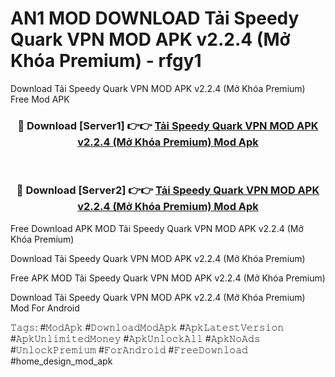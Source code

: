 # AN1 MOD DOWNLOAD Tải Speedy Quark VPN MOD APK v2.2.4 (Mở Khóa Premium) - rfgy1
Download Tải Speedy Quark VPN MOD APK v2.2.4 (Mở Khóa Premium) Free Mod APK

<div align="center">
<h3>🔴 Download [Server1] 👉👉 <a href="https://apk-comot.site?title=Tải_Speedy_Quark_VPN_MOD_APK_v2.2.4_(Mở_Khóa_Premium)">Tải Speedy Quark VPN MOD APK v2.2.4 (Mở Khóa Premium) Mod Apk</a></h3><br>

<h3>🔴 Download [Server2] 👉👉 <a href="https://apk-comot.site?title=Tải_Speedy_Quark_VPN_MOD_APK_v2.2.4_(Mở_Khóa_Premium)">Tải Speedy Quark VPN MOD APK v2.2.4 (Mở Khóa Premium) Mod Apk</a></h3>
</div>


Free Download APK MOD Tải Speedy Quark VPN MOD APK v2.2.4 (Mở Khóa Premium)

Download Tải Speedy Quark VPN MOD APK v2.2.4 (Mở Khóa Premium) 

Free APK MOD Tải Speedy Quark VPN MOD APK v2.2.4 (Mở Khóa Premium) 

Download Tải Speedy Quark VPN MOD APK v2.2.4 (Mở Khóa Premium) Mod For Android

𝚃𝚊𝚐𝚜: #𝙼𝚘𝚍𝙰𝚙𝚔 #𝙳𝚘𝚠𝚗𝚕𝚘𝚊𝚍𝙼𝚘𝚍𝙰𝚙𝚔 #𝙰𝚙𝚔𝙻𝚊𝚝𝚎𝚜𝚝𝚅𝚎𝚛𝚜𝚒𝚘𝚗 #𝙰𝚙𝚔𝚄𝚗𝚕𝚒𝚖𝚒𝚝𝚎𝚍𝙼𝚘𝚗𝚎𝚢 #𝙰𝚙𝚔𝚄𝚗𝚕𝚘𝚌𝚔𝙰𝚕𝚕 #𝙰𝚙𝚔𝙽𝚘𝙰𝚍𝚜 #𝚄𝚗𝚕𝚘𝚌𝚔𝙿𝚛𝚎𝚖𝚒𝚞𝚖 #𝙵𝚘𝚛𝙰𝚗𝚍𝚛𝚘𝚒𝚍 #𝙵𝚛𝚎𝚎𝙳𝚘𝚠𝚗𝚕𝚘𝚊𝚍 #home_design_mod_apk